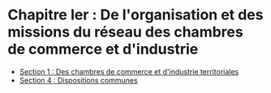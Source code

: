 # Chapitre Ier  :  De l'organisation et des missions du réseau des chambres de commerce et d'industrie

- [Section 1 : Des      chambres de commerce et d'industrie territoriales](section-1)
- [Section 4  :   Dispositions communes](section-4)
